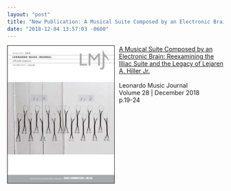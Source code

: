 ```yaml
---
layout: "post"
title: "New Publication: A Musical Suite Composed by an Electronic Brain: Reexamining the Illiac Suite and the Legacy of Lejaren A. Hiller Jr."
date: "2018-12-04 13:57:03 -0600"
---
```

<img alt="chidm" src="/assets/images/LMJ_12_03.png" width="250px;" align="left" style="padding-right:10px;">
<span class="post-meta"><a href="https://goo.gl/atrFx5">A Musical Suite Composed by an Electronic Brain: Reexamining the Illiac Suite and the Legacy of Lejaren A. Hiller Jr.</a>
<br /><br />
    Leonardo Music Journal<br />
    Volume 28 | December 2018<br />
    p.19-24<br />
    </span>
